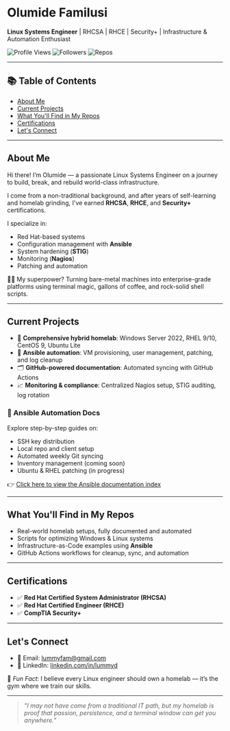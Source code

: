 ﻿# Olumide Familusi

**Linux Systems Engineer** | RHCSA | RHCE | Security+ | Infrastructure & Automation Enthusiast

![Profile Views](https://komarev.com/ghpvc/?username=lummidizzle&color=blue)
![Followers](https://img.shields.io/github/followers/lummidizzle?label=Follow&style=social)
![Repos](https://img.shields.io/badge/Public_Repos-Open%20Lab-informational)

---

## 📚 Table of Contents
- [About Me](#about-me)
- [Current Projects](#current-projects)
- [What You'll Find in My Repos](#what-youll-find-in-my-repos)
- [Certifications](#certifications)
- [Let's Connect](#lets-connect)

---

## About Me

Hi there! I’m Olumide — a passionate Linux Systems Engineer on a journey to build, break, and rebuild world-class infrastructure.

I come from a non-traditional background, and after years of self-learning and homelab grinding, I've earned **RHCSA**, **RHCE**, and **Security+** certifications.

I specialize in:
- Red Hat-based systems
- Configuration management with **Ansible**
- System hardening (**STIG**)
- Monitoring (**Nagios**)
- Patching and automation

🧙‍♂️ My superpower? Turning bare-metal machines into enterprise-grade platforms using terminal magic, gallons of coffee, and rock-solid shell scripts.

---

## Current Projects

- 🔧 **Comprehensive hybrid homelab**: Windows Server 2022, RHEL 9/10, CentOS 9, Ubuntu Lite  
- 🤖 **Ansible automation**: VM provisioning, user management, patching, and log cleanup  
- 🗂️ **GitHub-powered documentation**: Automated syncing with GitHub Actions  
- 📈 **Monitoring & compliance**: Centralized Nagios setup, STIG auditing, log rotation  

### 🧩 Ansible Automation Docs

Explore step-by-step guides on:
- SSH key distribution
- Local repo and client setup
- Automated weekly Git syncing
- Inventory management (coming soon)
- Ubuntu & RHEL patching (in progress)

👉 [Click here to view the Ansible documentation index](ansible/docs/index.md)

---

## What You'll Find in My Repos

- Real-world homelab setups, fully documented and automated  
- Scripts for optimizing Windows & Linux systems  
- Infrastructure-as-Code examples using **Ansible**  
- GitHub Actions workflows for cleanup, sync, and automation  

---

## Certifications

- ✅ **Red Hat Certified System Administrator (RHCSA)**
- ✅ **Red Hat Certified Engineer (RHCE)**
- ✅ **CompTIA Security+**

---

## Let's Connect

- 📧 Email: [lummyfam@gmail.com](mailto:lummyfam@gmail.com)  
- 🔗 LinkedIn: [linkedin.com/in/lummyd](https://www.linkedin.com/in/lummyd)  

💬 _Fun Fact_: I believe every Linux engineer should own a homelab — it’s the gym where we train our skills.

---

> _"I may not have come from a traditional IT path, but my homelab is proof that passion, persistence, and a terminal window can get you anywhere."_
